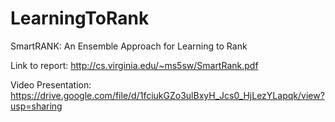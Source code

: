 # LearningToRank
SmartRANK: An Ensemble Approach for Learning to Rank

Link to report: http://cs.virginia.edu/~ms5sw/SmartRank.pdf

Video Presentation: https://drive.google.com/file/d/1fciukGZo3ulBxyH_Jcs0_HjLezYLapqk/view?usp=sharing

